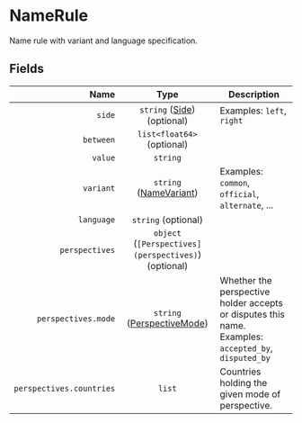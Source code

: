 # NameRule

Name rule with variant and language specification.

## Fields

| Name | Type | Description |
|-----:|:----:|-------------|
| `side` | `string` ([Side](/schema/codegen/Names/name_rule/side/)) (optional) | Examples: `left`, `right` |
| `between` | `list<float64>` (optional) |  |
| `value` | `string` |  |
| `variant` | `string` ([NameVariant](/schema/codegen/Names/name_rule/name_variant/)) | Examples: `common`, `official`, `alternate`, ... |
| `language` | `string` (optional) |  |
| `perspectives` | `object` (`[Perspectives](perspectives)`) (optional) |  |
| `perspectives.mode` | `string` ([PerspectiveMode](perspective_mode)) | Whether the perspective holder accepts or disputes this name. Examples: `accepted_by`, `disputed_by` |
| `perspectives.countries` | `list` | Countries holding the given mode of perspective. |
